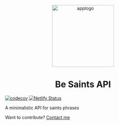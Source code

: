 <p align="center">
    <img alt="applogo" height="200" src="https://raw.githubusercontent.com/jramosss/besaints/master/assets/applogo.png">
    <h1 align="center">Be Saints API</h1>
</p>

[![codecov](https://codecov.io/gh/jramosss/besaints-api/branch/master/graph/badge.svg?token=5XGVU6XQK5)](https://codecov.io/gh/jramosss/besaints-api)
[![Netlify Status](https://api.netlify.com/api/v1/badges/c8eecfd2-c0d2-441a-be63-ac5c983cf178/deploy-status)](https://app.netlify.com/sites/besaints-api/deploys)

A minimalistic API for saints phrases

Want to contribute? [Contact me](mailto:jramostod@gmail.com)
